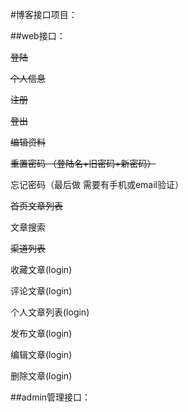 #博客接口项目：


##web接口：

~~登陆~~

~~个人信息~~

~~注册~~

~~登出~~

~~编辑资料~~

~~重置密码 （登陆名+旧密码+新密码）~~

忘记密码（最后做 需要有手机或email验证）

~~首页文章列表~~

文章搜索

~~渠道列表~~

收藏文章(login)

评论文章(login)

个人文章列表(login)

发布文章(login)

编辑文章(login)

删除文章(login)

##admin管理接口：